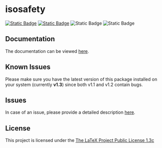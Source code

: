 # isosafety

[![Static Badge](https://img.shields.io/badge/Version-v1.3-blue)](https://github.com/BenSt099/isosafety/releases/tag/v1.3)
[![Static Badge](https://img.shields.io/badge/Package-CTAN-blue)](https://www.ctan.org/pkg/isosafety)
![Static Badge](https://img.shields.io/badge/Size-%3C2%20MB-red)
![Static Badge](https://img.shields.io/badge/Maintained-Yes-success)

## Documentation

The documentation can be viewed [here](https://github.com/BenSt099/isosafety/blob/main/isosafety/doc/isosafety-docs.pdf).

## Known Issues

Please make sure you have the latest version of this package installed on your system (currently __v1.3__) since
both v1.1 and v1.2 contain bugs.

## Issues

In case of an issue, please provide a detailed description [here](https://github.com/BenSt099/isosafety/issues).

## License

This project is licensed under the [The LaTeX Project Public License 1.3c](https://www.ctan.org/license/lppl1.3c)
